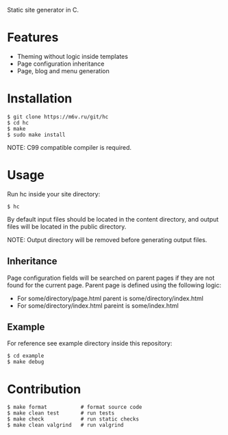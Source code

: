 Static site generator in C.

Features
========

*   Theming without logic inside templates
*   Page configuration inheritance
*   Page, blog and menu generation

Installation
============

    $ git clone https://m6v.ru/git/hc
    $ cd hc
    $ make
    $ sudo make install

NOTE: C99 compatible compiler is required.

Usage
=====

Run hc inside your site directory:

    $ hc

By default input files should be located in the content directory, and output
files will be located in the public directory.

NOTE: Output directory will be removed before generating output files.

Inheritance
-----------

Page configuration fields will be searched on parent pages if they are not found
for the current page. Parent page is defined using the following logic:

*   For some/directory/page.html parent is some/directory/index.html
*   For some/directory/index.html pareint is some/index.html

Example
-------

For reference see example directory inside this repository:

    $ cd example
    $ make debug

Contribution
============

    $ make format           # format source code
    $ make clean test       # run tests
    $ make check            # run static checks
    $ make clean valgrind   # run valgrind
